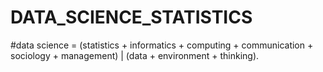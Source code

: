 # DATA_SCIENCE_STATISTICS
#data science = (statistics + informatics + computing + communication + sociology + management) | (data + environment + thinking).

